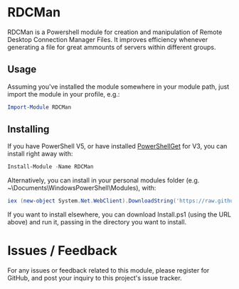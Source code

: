 RDCMan
====================

RDCMan is a Powershell module for creation and manipulation of Remote Desktop Connection Manager Files. It improves efficiency whenever generating a file for great ammounts of servers within different groups.


Usage
-----
Assuming you've installed the module somewhere in your module path, just import the module in your profile, e.g.:

```powershell
Import-Module RDCMan
```

Installing
----------
If you have PowerShell V5, or have installed [PowerShellGet](https://www.microsoft.com/en-us/download/details.aspx?id=49186) for V3, you can install right away with:

```powershell
Install-Module -Name RDCMan
```

Alternatively, you can install in your personal modules folder (e.g. ~\Documents\WindowsPowerShell\Modules), with:

```powershell
iex (new-object System.Net.WebClient).DownloadString('https://raw.githubusercontent.com/guidooliveira/PSWord/master/install.ps1')
```

If you want to install elsewhere, you can download Install.ps1 (using the URL above) and run it, passing in the directory you want to install.

# Issues / Feedback

For any issues or feedback related to this module, please register for GitHub, and post your inquiry to this project's issue tracker.
